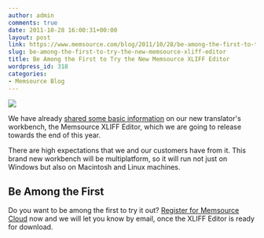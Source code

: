```yaml
---
author: admin
comments: true
date: 2011-10-28 16:00:31+00:00
layout: post
link: https://www.memsource.com/blog/2011/10/28/be-among-the-first-to-try-the-new-memsource-xliff-editor/
slug: be-among-the-first-to-try-the-new-memsource-xliff-editor
title: Be Among the First to Try the New Memsource XLIFF Editor
wordpress_id: 318
categories:
- Memsource Blog
---
```


[![](/wp-content/uploads/2011/10/memsource-editor-logo1-300x116.png)](/wp-content/uploads/2011/10/memsource-editor-logo1.png)

We have already [shared some basic information](/memsource-xliff-editor-first-impressions/) on our new translator's workbench, the Memsource XLIFF Editor, which we are going to release towards the end of this year.

There are high expectations that we and our customers have from it. This brand new workbench will be multiplatform, so it will run not just on Windows but also on Macintosh and Linux machines.<!-- more -->


## Be Among the First


Do you want to be among the first to try it out? [Register for Memsource Cloud](http://www.memsource.com/pricing/) now and we will let you know by email, once the XLIFF Editor is ready for download.
